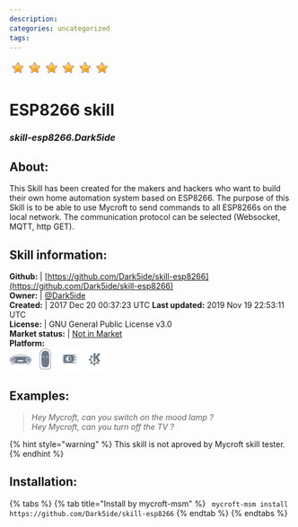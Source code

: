 ```yaml
--- 
description: 
categories: uncategorized   
tags:   
---
```


![](../.gitbook/assets/star.png)![](../.gitbook/assets/star.png)![](../.gitbook/assets/star.png)![](../.gitbook/assets/star.png)![](../.gitbook/assets/star.png)![](../.gitbook/assets/star.png)  
# ESP8266 skill  
### _skill-esp8266.Dark5ide_  
## About:  
This Skill has been created for the makers and hackers who want to build their own home automation system based on ESP8266. The purpose of this Skill is to be able to use Mycroft to send commands to all ESP8266s on the local network. The communication protocol can be selected (Websocket, MQTT, http GET).

## Skill information:  
**Github:** | [https://github.com/Dark5ide/skill-esp8266](https://github.com/Dark5ide/skill-esp8266)  
**Owner:** | [@Dark5ide](https://github.com/Dark5ide)  
**Created:** | 2017 Dec 20 00:37:23 UTC  **Last updated:** 2019 Nov 19 22:53:11 UTC  
**License:** | GNU General Public License v3.0  
**Market status:** | [Not in Market](https://market.mycroft.ai/skill/)  
**Platform:**  
 ![](../.gitbook/assets/mark-1-icon.png)  ![](../.gitbook/assets/mark-2-icon.png)  ![](../.gitbook/assets/picroft-icon.png)  ![](../.gitbook/assets/kde.png)   
## Examples:  
> _Hey Mycroft, can you switch on the mood lamp ?_  
> _Hey Mycroft, can you turn off the TV ?_  
  
{% hint style="warning" %}
This skill is not aproved by Mycroft skill tester.
{% endhint %}
    
## Installation:  
{% tabs %}
{% tab title="Install by mycroft-msm" %}
``` mycroft-msm install https://github.com/Dark5ide/skill-esp8266```
{% endtab %}
  {% endtabs %}
  